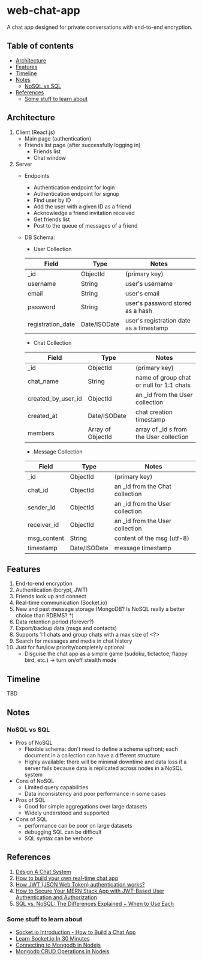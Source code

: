 # web-chat-app
A chat app designed for private conversations with end-to-end encryption.

## Table of contents
  - [Architecture](#architecture)
  - [Features](#features)
  - [Timeline](#timeline)
  - [Notes](#notes)
    - [NoSQL vs SQL](#nosql-vs-sql)
  - [References](#references)
    - [Some stuff to learn about](#some-stuff-to-learn-about)

## Architecture
1. Client (React.js)
    * Main page (authentication)
    * Friends list page (after successfully logging in)
        - Friends list
        - Chat window
2. Server
    * Endpoints
        - Authentication endpoint for login
        - Authentication endpoint for signup
        - Find user by ID
        - Add the user with a given ID as a friend
        - Acknowledge a friend invitation received
        - Get friends list
        - Post to the queue of messages of a friend
    * DB Schema:
        * User Collection

        | Field              | Type         | Notes                                   |
        | ------------------ | ------------ | --------------------------------------- |
        | _id                | ObjectId     | (primary key)                           |
        | username           | String       | user's username                         |
        | email              | String       | user's email                            |
        | password           | String       | user's password stored as a hash        |
        | registration_date  | Date/ISODate | user's registration date as a timestamp |

        * Chat Collection

        | Field              | Type              | Notes                                    |
        | ------------------ | ----------------- | ---------------------------------------- |
        | _id                | ObjectId          | (primary key)                            |
        | chat_name          | String            | name of group chat or null for 1:1 chats |
        | created_by_user_id | ObjectId          | an _id from the User collection          |
        | created_at         | Date/ISODate      | chat creation timestamp                  |
        | members            | Array of ObjectId | array of _id s from the User collection  |

        * Message Collection
        
        | Field              | Type         | Notes                                    |
        | ------------------ | ------------ | ---------------------------------------- |
        | _id                | ObjectId     | (primary key)                            |
        | chat_id            | ObjectId     | an _id from the Chat collection          |
        | sender_id          | ObjectId     | an _id from the User collection          |
        | receiver_id        | ObjectId     | an _id from the User collection          |
        | msg_content        | String       | content of the msg (utf-8)               |  
        | timestamp          | Date/ISODate | message timestamp                        |

## Features
1. End-to-end encryption
2. Authentication (bcrypt, JWT)
3. Friends look up and connect
4. Real-time communication (Socket.io)
5. New and past message storage (MongoDB? Is NoSQL really a better choice than RDBMS? *)
6. Data retention period (forever?)
7. Export/backup data (msgs and contacts)
8. Supports 1:1 chats and group chats with a max size of <?>
9. Search for messages and media in chat history
10. Just for fun/low priority/completely optional: 
    * Disguise the chat app as a simple game (sudoku, tictactoe, flappy bird, etc.) -> turn on/off stealth mode

## Timeline
TBD

## Notes
### NoSQL vs SQL
* Pros of NoSQL
    * Flexible schema: don't need to define a schema upfront; each document in a collection can have a different structure
    * Highly available: there will be minimal downtime and data loss if a server fails because data is replicated across nodes in a NoSQL system 
* Cons of NoSQL
    * Limited query capabilities
    * Data inconsistency and poor performance in some cases
* Pros of SQL
    * Good for simple aggregations over large datasets
    * Widely understood and supported
* Cons of SQL
    * performance can be poor on large datasets
    * debugging SQL can be difficult
    * SQL syntax can be verbose

## References
1. [Design A Chat System](https://bytebytego.com/courses/system-design-interview/design-a-chat-system)
2. [How to build your own real-time chat app](https://www.freecodecamp.org/news/building-a-chat-application-with-mean-stack-637254d1136d/)
3. [How JWT (JSON Web Token) authentication works?](https://dev.to/kcdchennai/how-jwt-json-web-token-authentication-works-21e7)
4. [How to Secure Your MERN Stack App with JWT-Based User Authentication and Authorization](https://www.freecodecamp.org/news/how-to-secure-your-mern-stack-application/)
5. [SQL vs. NoSQL: The Differences Explained + When to Use Each](https://www.coursera.org/articles/nosql-vs-sql)

### Some stuff to learn about
* [Socket.io Introduction - How to Build a Chat App](https://www.youtube.com/watch?v=SGQM7PU9hzI)
* [Learn Socket.io In 30 Minutes](https://www.youtube.com/watch?v=ZKEqqIO7n-k)
* [Connecting to Mongodb in Nodejs](https://learn.mongodb.com/learn/course/connecting-to-mongodb-in-nodejs)
* [Mongodb CRUD Operations in Nodejs](https://learn.mongodb.com/learn/course/mongodb-crud-operations-in-nodejs)